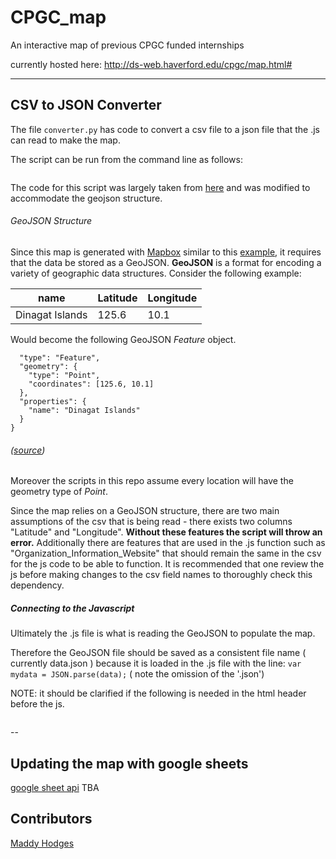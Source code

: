 # CPGC_map
An interactive map of previous CPGC funded internships

currently hosted here: http://ds-web.haverford.edu/cpgc/map.html#

---
## CSV to JSON Converter

The file `converter.py` has code to convert a csv file to a json file that the .js can read to make the map.

The script can be run from the command line as follows:
 ```$ python convert.py -i <path to inputfile> -o <path to outputfile>

 ```

The code for this script was largely taken from [here](http://www.idiotinside.com/2015/09/18/csv-json-pretty-print-python/) and was modified to accommodate the geojson structure.

###### GeoJSON Structure
Since this map is generated with [Mapbox](https://www.mapbox.com/mapbox-gl-js/api) similar to this [example](https://www.mapbox.com/mapbox-gl-js/example/filter-features-within-map-view/), it requires that the data be stored as a GeoJSON. **GeoJSON** is a format for encoding a variety of geographic data structures.
Consider the following example:

| name | Latitude | Longitude |
|------|----------|-----------|
|Dinagat Islands| 125.6| 10.1 |

Would become the following GeoJSON *Feature* object.
```{
  "type": "Feature",
  "geometry": {
    "type": "Point",
    "coordinates": [125.6, 10.1]
  },
  "properties": {
    "name": "Dinagat Islands"
  }
}
```
###### <right> ([source](http://geojson.org/)) </right>
Moreover the scripts in this repo assume every location will have the geometry type of *Point*.

Since the map relies on a GeoJSON structure, there are two main assumptions of the csv that is being read - there exists two columns "Latitude" and "Longitude". **Without these features the script will throw an error.**
Additionally there are features that are used in the .js function such as "Organization_Information_Website" that should remain the same in the csv for the js code to be able to function. It is recommended that one review the js before making changes to the csv field names to thoroughly check this dependency.

##### Connecting to the Javascript
Ultimately the .js file is what is reading the GeoJSON to populate the map.

Therefore the GeoJSON file should be saved as a consistent file name ( currently data.json ) because it is loaded in the .js file with the line: `var mydata = JSON.parse(data);` ( note the omission of the '.json')


NOTE: it should be clarified if the following is needed in the html header before the js.

```<script type="text/javascript" src="data.json"></script>

```



--
## Updating the map with google sheets
[google sheet api](https://developers.google.com/sheets/api/guides/concepts)
 TBA

## Contributors

[Maddy Hodges](https://github.com/Mfhodges)
